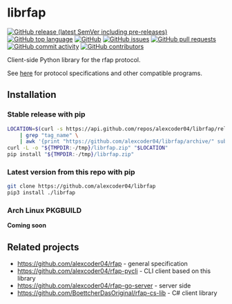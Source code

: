
# librfap

[![GitHub release (latest SemVer including pre-releases)](https://img.shields.io/github/v/release/alexcoder04/librfap?include_prereleases)](https://github.com/alexcoder04/librfap/releases/latest)
[![GitHub top language](https://img.shields.io/github/languages/top/alexcoder04/librfap)](https://github.com/alexcoder04/librfap/search?l=python)
[![GitHub](https://img.shields.io/github/license/alexcoder04/librfap)](https://github.com/alexcoder04/librfap/blob/main/LICENSE)
[![GitHub issues](https://img.shields.io/github/issues/alexcoder04/librfap)](https://github.com/alexcoder04/librfap/issues)
[![GitHub pull requests](https://img.shields.io/github/issues-pr/alexcoder04/librfap)](https://github.com/alexcoder04/librfap/pulls)
[![GitHub commit activity](https://img.shields.io/github/commit-activity/m/alexcoder04/librfap)](https://github.com/alexcoder04/librfap/commits/main)
[![GitHub contributors](https://img.shields.io/github/contributors-anon/alexcoder04/librfap)](https://github.com/alexcoder04/librfap/graphs/contributors)

Client-side Python library for the rfap protocol.

See [here](#related-projects) for protocol specifications and other compatible
programs.

## Installation

### Stable release with pip

```sh
LOCATION=$(curl -s https://api.github.com/repos/alexcoder04/librfap/releases/latest \
    | grep "tag_name" \
    | awk '{print "https://github.com/alexcoder04/librfap/archive/" substr($2, 2, length($2)-3) ".zip"}')
curl -L -o "${TMPDIR:-/tmp}/librfap.zip" "$LOCATION"
pip install "${TMPDIR:-/tmp}/librfap.zip"
```

### Latest version from this repo with pip

```sh
git clone https://github.com/alexcoder04/librfap
pip3 install ./librfap
```

### Arch Linux PKGBUILD

**Coming soon**

## Related projects

 - https://github.com/alexcoder04/rfap - general specification
 - https://github.com/alexcoder04/rfap-pycli - CLI client based on this library
 - https://github.com/alexcoder04/rfap-go-server - server side
 - https://github.com/BoettcherDasOriginal/rfap-cs-lib - C# client library

